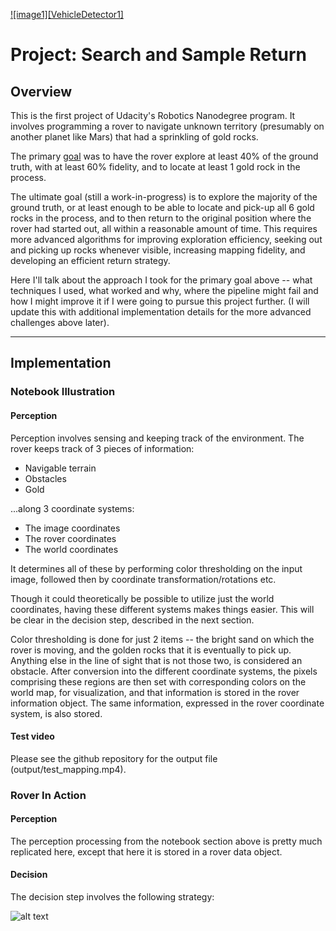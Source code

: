 [//]: # (Image References)

[image1]: ./misc/rover_image.jpg
[image2]: ./calibration_images/example_grid1.jpg
[image3]: ./calibration_images/example_rock1.jpg 

[![image1][VehicleDetector1]](https://www.youtube.com/watch?v=m11V6zPe1YY "Click to see video on youtube")

# Project: Search and Sample Return

## Overview

This is the first project of Udacity's Robotics Nanodegree program. It involves programming a rover to navigate unknown territory (presumably on another planet like Mars) that had a sprinkling of gold rocks.

The primary [goal](https://review.udacity.com/#!/rubrics/916/view) was to have the rover explore at least 40% of the ground truth, with at least 60% fidelity, and to locate at least 1 gold rock in the process.

The ultimate goal (still a work-in-progress) is to explore the majority of the ground truth, or at least enough to be able to locate and pick-up all 6 gold rocks in the process, and to then return to the original position where the rover had started out, all within a reasonable amount of time. This requires more advanced algorithms for improving exploration efficiency, seeking out and picking up rocks whenever visible, increasing mapping fidelity, and developing an efficient return strategy.

Here I'll talk about the approach I took for the primary goal above -- what techniques I used, what worked and why, where the pipeline might fail and how I might improve it if I were going to pursue this project further. (I will update this with additional implementation details for the more advanced challenges above later).

---
## Implementation

### Notebook Illustration

#### Perception
Perception involves sensing and keeping track of the environment. The rover keeps track of 3 pieces of information:
- Navigable terrain
- Obstacles
- Gold

...along 3 coordinate systems:
- The image coordinates
- The rover coordinates
- The world coordinates

It determines all of these by performing color thresholding on the input image, followed then by coordinate transformation/rotations etc.

Though it could theoretically be possible to utilize just the world coordinates, having these different systems makes things easier. This will be clear in the decision step, described in the next section.

Color thresholding is done for just 2 items -- the bright sand on which the rover is moving, and the golden rocks that it is eventually to pick up. Anything else in the line of sight that is not those two, is considered an obstacle. After conversion into the different coordinate systems, the pixels comprising these regions are then set with corresponding colors on the world map, for visualization, and that information is stored in the rover information object. The same information, expressed in the rover coordinate system, is also stored.

#### Test video
Please see the github repository for the output file (output/test_mapping.mp4).

### Rover In Action

#### Perception

The perception processing from the notebook section above is pretty much replicated here, except that here it is stored in a rover data object.

#### Decision

The decision step involves the following strategy:



![alt text][image1]


